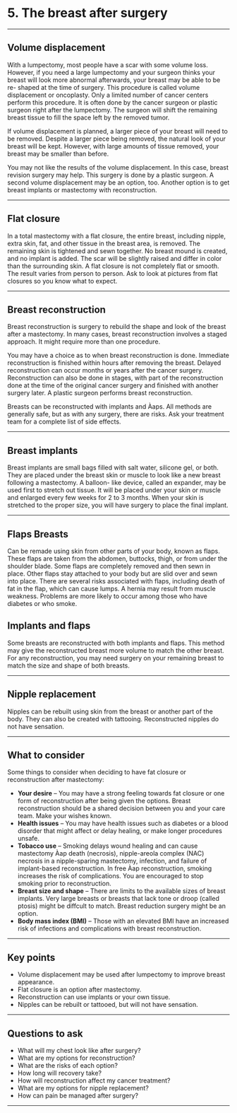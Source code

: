 # 5. The breast after surgery

---

## Volume displacement

With a lumpectomy, most people have a
scar with some volume loss. However, if you
need a large lumpectomy and your surgeon
thinks your breast will look more abnormal
afterwards, your breast may be able to be re-
shaped at the time of surgery. This procedure
is called volume displacement or oncoplasty.
Only a limited number of cancer centers
perform this procedure. It is often done by the
cancer surgeon or plastic surgeon right after
the lumpectomy. The surgeon will shift the remaining breast tissue to fill the space left by
the removed tumor.

If volume displacement is planned, a larger
piece of your breast will need to be removed.
Despite a larger piece being removed, the
natural look of your breast will be kept.
However, with large amounts of tissue
removed, your breast may be smaller than
before.

You may not like the results of the volume
displacement. In this case, breast revision
surgery may help. This surgery is done
by a plastic surgeon. A second volume
displacement may be an option, too. Another
option is to get breast implants or mastectomy
with reconstruction.


---

## Flat closure

In a total mastectomy with a flat closure, the
entire breast, including nipple, extra skin,
fat, and other tissue in the breast area, is
removed. The remaining skin is tightened
and sewn together. No breast mound is
created, and no implant is added. The scar
will be slightly raised and differ in color than
the surrounding skin. A flat closure is not
completely flat or smooth. The result varies
from person to person. Ask to look at pictures
from flat closures so you know what to expect.


---

## Breast reconstruction

Breast reconstruction is surgery to rebuild
the shape and look of the breast after
a mastectomy. In many cases, breast
reconstruction involves a staged approach. It
might require more than one procedure.

You may have a choice as to when
breast reconstruction is done. Immediate
reconstruction is finished within hours after
removing the breast. Delayed reconstruction
can occur months or years after the cancer
surgery. Reconstruction can also be done in
stages, with part of the reconstruction done
at the time of the original cancer surgery and
finished with another surgery later. A plastic
surgeon performs breast reconstruction.

Breasts can be reconstructed with implants
and Àaps. All methods are generally safe,
but as with any surgery, there are risks. Ask
your treatment team for a complete list of side
effects.


---
## Breast implants
Breast implants are small bags filled with salt
water, silicone gel, or both. They are placed
under the breast skin or muscle to look like a
new breast following a mastectomy. A balloon-
like device, called an expander, may be used
first to stretch out tissue. It will be placed under
your skin or muscle and enlarged every few
weeks for 2 to 3 months. When your skin is
stretched to the proper size, you will have
surgery to place the final implant.

---

## Flaps Breasts 
Can be remade using skin from other parts of your body, known as flaps. These flaps
are taken from the abdomen, buttocks, thigh,
or from under the shoulder blade. Some flaps
are completely removed and then sewn in
place. Other flaps stay attached to your body
but are slid over and sewn into place.
There are several risks associated with flaps,
including death of fat in the flap, which can
cause lumps. A hernia may result from muscle
weakness. Problems are more likely to occur
among those who have diabetes or who
smoke.

## Implants and flaps
Some breasts are reconstructed with both
implants and flaps. This method may give the
reconstructed breast more volume to match
the other breast. For any reconstruction, you
may need surgery on your remaining breast to
match the size and shape of both breasts.

---

## Nipple replacement

Nipples can be rebuilt using skin from the breast or another part of the body. They can also be created with tattooing. Reconstructed nipples do not have sensation.  

---

## What to consider
Some things to consider when deciding
to have fat closure or reconstruction after
mastectomy:
- **Your desire** – You may have a strong
feeling towards fat closure or one form
of reconstruction after being given the
options. Breast reconstruction should be
a shared decision between you and your
care team. Make your wishes known.
- **Health issues** – You may have health
issues such as diabetes or a blood
disorder that might affect or delay healing,
or make longer procedures unsafe.
- **Tobacco use** – Smoking delays wound
healing and can cause mastectomy Àap
death (necrosis), nipple-areola complex
(NAC) necrosis in a nipple-sparing
mastectomy, infection, and failure of
implant-based reconstruction. In free Àap
reconstruction, smoking increases the risk
of complications. You are encouraged to
stop smoking prior to reconstruction.
- **Breast size and shape** – There are
limits to the available sizes of breast
implants. Very large breasts or breasts
that lack tone or droop (called ptosis)
might be diffcult to match. Breast
reduction surgery might be an option.
- **Body mass index (BMI)** – Those with
an elevated BMI have an increased risk of
infections and complications with breast
reconstruction.


---

## Key points

- Volume displacement may be used after lumpectomy to improve breast appearance.  
- Flat closure is an option after mastectomy.  
- Reconstruction can use implants or your own tissue.  
- Nipples can be rebuilt or tattooed, but will not have sensation.  

---

## Questions to ask

- What will my chest look like after surgery?  
- What are my options for reconstruction?  
- What are the risks of each option?  
- How long will recovery take?  
- How will reconstruction affect my cancer treatment?  
- What are my options for nipple replacement?  
- How can pain be managed after surgery?  

---



